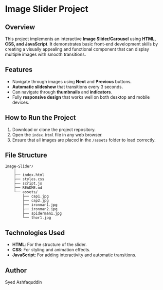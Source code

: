 # Image Slider Project

## Overview

This project implements an interactive **Image Slider/Carousel** using **HTML, CSS, and JavaScript**. It demonstrates basic front-end development skills by creating a visually appealing and functional component that can display multiple images with smooth transitions.

## Features

- Navigate through images using **Next** and **Previous** buttons.
- **Automatic slideshow** that transitions every 3 seconds.
- Can navigate through **thumbnails** and **indicators**.
- Fully **responsive design** that works well on both desktop and mobile devices.

## How to Run the Project

1. Download or clone the project repository.
2. Open the `index.html` file in any web browser.
3. Ensure that all images are placed in the `/assets` folder to load correctly.

## File Structure
    Image-Slider/
        │
        ├── index.html
        ├── styles.css
        ├── script.js
        ├── README.md
        └── assets/
            ├── cap1.jpg
            ├── cap2.jpg
            ├── ironman1.jpg
            ├── ironman2.jpg
            ├── spiderman1.jpg
            └── thor1.jpg

## Technologies Used
- **HTML**: For the structure of the slider.
- **CSS**: For styling and animation effects.
- **JavaScript**: For adding interactivity and automatic transitions.

## Author
Syed Ashfaquddin


